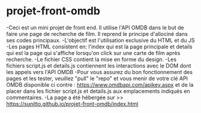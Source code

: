 # projet-front-omdb
-Ceci est un mini projet de front end. Il utilise l'API OMDB dans le but de faire une page de recherche de film. Il reprend le principe d'allociné dans ses codes principaux.
-L'objectif est l'utilisation exclusive du HTML et du JS
-Les pages HTML consistent en: l'index qui est la page principale et details qui est la page qui s'affiche lorsqu'on click sur une carte de film après recherche.
-Le fichier CSS contient la mise en forme du design.
-Les fichiers script.js et details.js contiennent les interactions avec le DOM dont les appels vers l'API OMDB
-Pour vous assurez du bon fonctionnement des pages et les tester, veuillez "pull" le "repo" et vous menir de votre clé API OMDB disponible ci contre : https://www.omdbapi.com/apikey.aspx et de la placer dans les fichier script.js et details.js aux emplacements indiqués en commentaires.
-La page a été hébergée sur >> https://sunitto.github.io/projet-front-omdb/index.html
